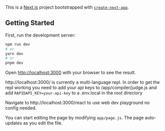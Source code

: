 This is a [Next.js](https://nextjs.org/) project bootstrapped with [`create-next-app`](https://github.com/vercel/next.js/tree/canary/packages/create-next-app).

## Getting Started

First, run the development server:

```bash
npm run dev
# or
yarn dev
# or
pnpm dev
```

Open [http://localhost:3000](http://localhost:3000) with your browser to see the result.

http://localhost:3000/ is currently a multi-language repl.
In order to get the repl working you need to add your api keys to /app/compiler/judge.js and add ```RAPIDAPI_KEY=your-api-key``` to a .env.local in the root directory

Navigate to http://localhost:3000/react to use web dev playground no config needed.

You can start editing the page by modifying `app/page.js`. The page auto-updates as you edit the file.



